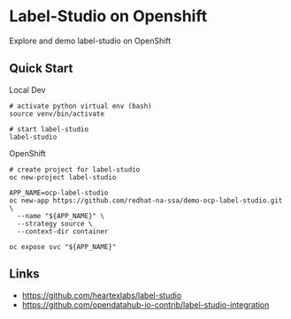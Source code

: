 # Label-Studio on Openshift

Explore and demo label-studio on OpenShift

## Quick Start


Local Dev

```
# activate python virtual env (bash)
source venv/bin/activate

# start label-studio
label-studio
```

OpenShift

```
# create project for label-studio
oc new-project label-studio

APP_NAME=ocp-label-studio
oc new-app https://github.com/redhat-na-ssa/demo-ocp-label-studio.git \
  --name "${APP_NAME}" \
  --strategy source \
  --context-dir container

oc expose svc "${APP_NAME}"
```

## Links
- https://github.com/heartexlabs/label-studio
- https://github.com/opendatahub-io-contrib/label-studio-integration